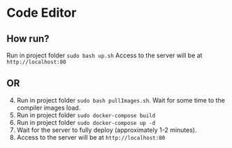 # Code Editor
## How run?

Run in project folder `sudo bash up.sh`
Access to the server will be at `http://localhost:80`

## OR

4. Run in project folder `sudo bash pullImages.sh`. Wait for some time to the compiler images load.
5. Run in project folder `sudo docker-compose build`
6. Run in project folder `sudo docker-compose up -d`
7. Wait for the server to fully deploy (approximately 1-2 minutes).
8. Access to the server will be at `http://localhost:80`
